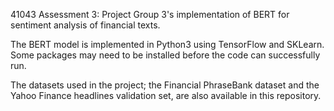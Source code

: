 41043 Assessment 3:
Project Group 3's implementation of BERT for sentiment analysis of financial texts.

The BERT model is implemented in Python3 using TensorFlow and SKLearn.
Some packages may need to be installed before the code can successfully run.

The datasets used in the project; the Financial PhraseBank dataset and the Yahoo Finance headlines validation set, are also available in this repository.
